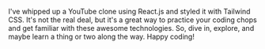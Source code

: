 I've whipped up a YouTube clone using React.js and styled it with Tailwind CSS. It's not the real deal, but it's a great way to practice your coding chops and get familiar with these awesome technologies. So, dive in, explore, and maybe learn a thing or two along the way. Happy coding!
